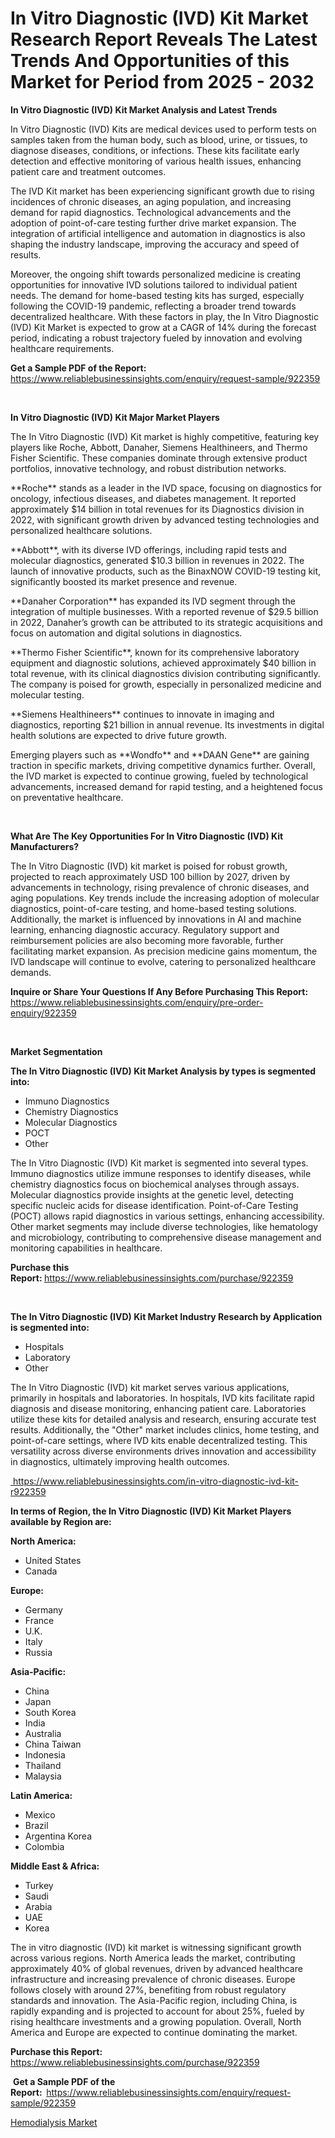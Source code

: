 <p><h1>In Vitro Diagnostic (IVD) Kit Market Research Report Reveals The Latest Trends And Opportunities of this Market for Period from 2025 - 2032</h1></p><p><strong>In Vitro Diagnostic (IVD) Kit Market Analysis and Latest Trends</strong></p>
<p><p>In Vitro Diagnostic (IVD) Kits are medical devices used to perform tests on samples taken from the human body, such as blood, urine, or tissues, to diagnose diseases, conditions, or infections. These kits facilitate early detection and effective monitoring of various health issues, enhancing patient care and treatment outcomes.</p><p>The IVD Kit market has been experiencing significant growth due to rising incidences of chronic diseases, an aging population, and increasing demand for rapid diagnostics. Technological advancements and the adoption of point-of-care testing further drive market expansion. The integration of artificial intelligence and automation in diagnostics is also shaping the industry landscape, improving the accuracy and speed of results. </p><p>Moreover, the ongoing shift towards personalized medicine is creating opportunities for innovative IVD solutions tailored to individual patient needs. The demand for home-based testing kits has surged, especially following the COVID-19 pandemic, reflecting a broader trend towards decentralized healthcare. With these factors in play, the In Vitro Diagnostic (IVD) Kit Market is expected to grow at a CAGR of 14% during the forecast period, indicating a robust trajectory fueled by innovation and evolving healthcare requirements.</p></p>
<p><strong>Get a Sample PDF of the Report:&nbsp;</strong> <a href="https://www.reliablebusinessinsights.com/enquiry/request-sample/922359?utm_campaign=3214&utm_medium=2&utm_source=Github&utm_content=ia&utm_term=04032025&utm_id=in-vitro-diagnostic-ivd-kit">https://www.reliablebusinessinsights.com/enquiry/request-sample/922359</a></p>
<p>&nbsp;</p>
<p><strong>In Vitro Diagnostic (IVD) Kit Major Market Players</strong></p>
<p><p>The In Vitro Diagnostic (IVD) Kit market is highly competitive, featuring key players like Roche, Abbott, Danaher, Siemens Healthineers, and Thermo Fisher Scientific. These companies dominate through extensive product portfolios, innovative technology, and robust distribution networks.</p><p>**Roche** stands as a leader in the IVD space, focusing on diagnostics for oncology, infectious diseases, and diabetes management. It reported approximately $14 billion in total revenues for its Diagnostics division in 2022, with significant growth driven by advanced testing technologies and personalized healthcare solutions.</p><p>**Abbott**, with its diverse IVD offerings, including rapid tests and molecular diagnostics, generated $10.3 billion in revenues in 2022. The launch of innovative products, such as the BinaxNOW COVID-19 testing kit, significantly boosted its market presence and revenue.</p><p>**Danaher Corporation** has expanded its IVD segment through the integration of multiple businesses. With a reported revenue of $29.5 billion in 2022, Danaher’s growth can be attributed to its strategic acquisitions and focus on automation and digital solutions in diagnostics.</p><p>**Thermo Fisher Scientific**, known for its comprehensive laboratory equipment and diagnostic solutions, achieved approximately $40 billion in total revenue, with its clinical diagnostics division contributing significantly. The company is poised for growth, especially in personalized medicine and molecular testing.</p><p>**Siemens Healthineers** continues to innovate in imaging and diagnostics, reporting $21 billion in annual revenue. Its investments in digital health solutions are expected to drive future growth.</p><p>Emerging players such as **Wondfo** and **DAAN Gene** are gaining traction in specific markets, driving competitive dynamics further. Overall, the IVD market is expected to continue growing, fueled by technological advancements, increased demand for rapid testing, and a heightened focus on preventative healthcare.</p></p>
<p>&nbsp;</p>
<p><strong>What Are The Key Opportunities For In Vitro Diagnostic (IVD) Kit Manufacturers?</strong></p>
<p><p>The In Vitro Diagnostic (IVD) kit market is poised for robust growth, projected to reach approximately USD 100 billion by 2027, driven by advancements in technology, rising prevalence of chronic diseases, and aging populations. Key trends include the increasing adoption of molecular diagnostics, point-of-care testing, and home-based testing solutions. Additionally, the market is influenced by innovations in AI and machine learning, enhancing diagnostic accuracy. Regulatory support and reimbursement policies are also becoming more favorable, further facilitating market expansion. As precision medicine gains momentum, the IVD landscape will continue to evolve, catering to personalized healthcare demands.</p></p>
<p><strong>Inquire or Share Your Questions If Any Before Purchasing This Report:</strong> <a href="https://www.reliablebusinessinsights.com/enquiry/pre-order-enquiry/922359?utm_campaign=3214&utm_medium=2&utm_source=Github&utm_content=ia&utm_term=04032025&utm_id=in-vitro-diagnostic-ivd-kit">https://www.reliablebusinessinsights.com/enquiry/pre-order-enquiry/922359</a></p>
<p>&nbsp;</p>
<p><strong>Market Segmentation</strong></p>
<p><strong>The In Vitro Diagnostic (IVD) Kit Market Analysis by types is segmented into:</strong></p>
<p><ul><li>Immuno Diagnostics</li><li>Chemistry Diagnostics</li><li>Molecular Diagnostics</li><li>POCT</li><li>Other</li></ul></p>
<p><p>The In Vitro Diagnostic (IVD) Kit market is segmented into several types. Immuno diagnostics utilize immune responses to identify diseases, while chemistry diagnostics focus on biochemical analyses through assays. Molecular diagnostics provide insights at the genetic level, detecting specific nucleic acids for disease identification. Point-of-Care Testing (POCT) allows rapid diagnostics in various settings, enhancing accessibility. Other market segments may include diverse technologies, like hematology and microbiology, contributing to comprehensive disease management and monitoring capabilities in healthcare.</p></p>
<p><strong>Purchase this Report:&nbsp;</strong><a href="https://www.reliablebusinessinsights.com/purchase/922359?utm_campaign=3214&utm_medium=2&utm_source=Github&utm_content=ia&utm_term=04032025&utm_id=in-vitro-diagnostic-ivd-kit">https://www.reliablebusinessinsights.com/purchase/922359</a></p>
<p>&nbsp;</p>
<p><strong>The In Vitro Diagnostic (IVD) Kit Market Industry Research by Application is segmented into:</strong></p>
<p><ul><li>Hospitals</li><li>Laboratory</li><li>Other</li></ul></p>
<p><p>The In Vitro Diagnostic (IVD) kit market serves various applications, primarily in hospitals and laboratories. In hospitals, IVD kits facilitate rapid diagnosis and disease monitoring, enhancing patient care. Laboratories utilize these kits for detailed analysis and research, ensuring accurate test results. Additionally, the "Other" market includes clinics, home testing, and point-of-care settings, where IVD kits enable decentralized testing. This versatility across diverse environments drives innovation and accessibility in diagnostics, ultimately improving health outcomes.</p></p>
<p><a href="https://www.reliablebusinessinsights.com/in-vitro-diagnostic-ivd-kit-r922359?utm_campaign=3214&utm_medium=2&utm_source=Github&utm_content=ia&utm_term=04032025&utm_id=in-vitro-diagnostic-ivd-kit">&nbsp;https://www.reliablebusinessinsights.com/in-vitro-diagnostic-ivd-kit-r922359</a></p>
<p><strong>In terms of Region, the In Vitro Diagnostic (IVD) Kit Market Players available by Region are:</strong></p>
<p>
    <p> <strong> North America: </strong>
        <ul>
            <li>United States</li>
            <li>Canada</li>
        </ul>
        </p> 
    <p> <strong> Europe: </strong>
        <ul>
            <li>Germany</li>
            <li>France</li>
            <li>U.K.</li>
            <li>Italy</li>
            <li>Russia</li>
        </ul>
        </p> 
    <p> <strong> Asia-Pacific: </strong>
        <ul>
            <li>China</li>
            <li>Japan</li>
            <li>South Korea</li>
            <li>India</li>
            <li>Australia</li>
            <li>China Taiwan</li>
            <li>Indonesia</li>
            <li>Thailand</li>
            <li>Malaysia</li>
        </ul>
        </p> 
    <p> <strong> Latin America: </strong>
        <ul>
            <li>Mexico</li>
            <li>Brazil</li>
            <li>Argentina Korea</li>
            <li>Colombia</li>
        </ul>
        </p> 
    <p> <strong> Middle East & Africa: </strong>
        <ul>
            <li>Turkey</li>
            <li>Saudi</li>
            <li>Arabia</li>
            <li>UAE</li>
            <li>Korea</li>
        </ul>
    </p>
    </p>
<p><p>The in vitro diagnostic (IVD) kit market is witnessing significant growth across various regions. North America leads the market, contributing approximately 40% of global revenues, driven by advanced healthcare infrastructure and increasing prevalence of chronic diseases. Europe follows closely with around 27%, benefiting from robust regulatory standards and innovation. The Asia-Pacific region, including China, is rapidly expanding and is projected to account for about 25%, fueled by rising healthcare investments and a growing population. Overall, North America and Europe are expected to continue dominating the market.</p></p>
<p><strong>Purchase this Report: </strong><a href="https://www.reliablebusinessinsights.com/purchase/922359?utm_campaign=3214&utm_medium=2&utm_source=Github&utm_content=ia&utm_term=04032025&utm_id=in-vitro-diagnostic-ivd-kit">https://www.reliablebusinessinsights.com/purchase/922359</a></p>
<p>&nbsp;<strong>Get a Sample PDF of the Report:&nbsp;&nbsp;</strong><a href="https://www.reliablebusinessinsights.com/enquiry/request-sample/922359?utm_campaign=3214&utm_medium=2&utm_source=Github&utm_content=ia&utm_term=04032025&utm_id=in-vitro-diagnostic-ivd-kit">https://www.reliablebusinessinsights.com/enquiry/request-sample/922359</a></p>
<p><strong></strong></p>
<p><p><a href="https://github.com/supicweg/Market-Research-Report-List-1/blob/main/hemodialysis-market.md?utm_campaign=3214&utm_medium=2&utm_source=Github&utm_content=ia&utm_term=04032025&utm_id=in-vitro-diagnostic-ivd-kit">Hemodialysis Market</a></p></p>